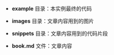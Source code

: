 + **example** 目录：本实例最终的代码

+ **images** 目录：文章内容用到的图片

+ **snippets** 目录：文章内容用到的代码片段

+ **book.md** 文件：文章内容
